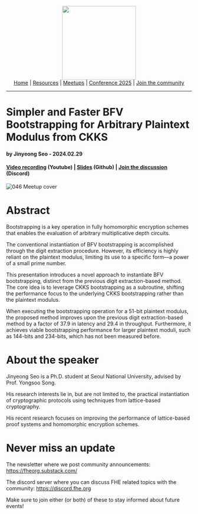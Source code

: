 <!-- Main header navigation -->
<p align="center">
  <img width="200" src="https://user-images.githubusercontent.com/5758427/180978488-db825482-5a58-4c7c-9589-c494a6f0be04.png"><br/>
  <a href="https://fhe-org.github.io">Home</a> | <a href="https://fhe-org.github.io/resources">Resources</a> | <a href="https://fhe-org.github.io/meetups/">Meetups</a> | <a href="https://fhe-org.github.io/conferences/conference-2025/">Conference 2025</a> | <a href="https://fhe-org.github.io/community">Join the community</a>
</p>
<hr/>
<!-- /Main header navigation -->


# Simpler and Faster BFV Bootstrapping for Arbitrary Plaintext Modulus from CKKS
#### by Jinyeong Seo - 2024.02.29
#### <a href="https://www.youtube.com/watch?v=gsvGir-j128&list=PLnbmMskCVh1chnSM8Jjy6Nk3IH6fpn7MM&index=1">Video recording</a> (Youtube) | <a href="https://github.com/FHE-org/fhe-org.github.io/files/14463350/_FHE_org_Simpler_BFV_Bootstrapping.pdf">Slides</a> (Github) | <a href="https://discord.fhe.org">Join the discussion</a> (Discord)

![046 Meetup cover](https://github.com/FHE-org/fhe-org.github.io/assets/37557436/3f8ba745-6b3b-436c-9c18-913a53eb87c0)


# Abstract

Bootstrapping is a key operation in fully homomorphic encryption schemes that enables the evaluation of arbitrary multiplicative depth circuits.

The conventional instantiation of BFV bootstrapping is accomplished through the digit extraction procedure. However, its efficiency is highly reliant on the plaintext modulus, limiting its use to a specific form—a power of a small prime number.

This presentation introduces a novel approach to instantiate BFV bootstrapping, distinct from the previous digit extraction-based method. The core idea is to leverage CKKS bootstrapping as a subroutine, shifting the performance focus to the underlying CKKS bootstrapping rather than the plaintext modulus.

When executing the bootstrapping operation for a 51-bit plaintext modulus, the proposed method improves upon the previous digit extraction-based method by a factor of 37.9 in latency and 29.4 in throughput. Furthermore, it achieves viable bootstrapping performance for larger plaintext moduli, such as 144-bits and 234-bits, which has not been measured before.


# About the speaker

Jinyeong Seo is a Ph.D. student at Seoul National University, advised by Prof. Yongsoo Song.

His research interests lie in, but are not limited to, the practical instantiation of cryptographic protocols using techniques from lattice-based cryptography.

His recent research focuses on improving the performance of lattice-based proof systems and homomorphic encryption schemes.


# Never miss an update

The newsletter where we post community announcements: https://fheorg.substack.com/

The discord server where you can discuss FHE related topics with the community: https://discord.fhe.org

Make sure to join either (or both) of these to stay informed about future events!
